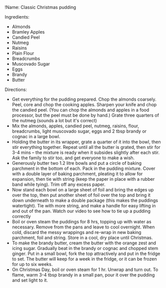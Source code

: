 !Name: Classic Christmas pudding

Ingredients:
- Almonds
- Bramley Apples
- Candied Peel
- Nutmeg
- Raisins
- Plain Flour
- Breadcrumbs
- Muscovado Sugar
- Eggs
- Brandy
- Butter

Directions:
- Get everything for the pudding prepared. Chop the almonds coarsely. Peel, core and chop the cooking apples. Sharpen your knife and chop the candied peel. (You can chop the almonds and apples in a food processor, but the peel must be done by hand.) Grate three quarters of the nutmeg (sounds a lot but it's correct)
- Mix the almonds, apples, candied peel, nutmeg, raisins, flour, breadcrumbs, light muscovado sugar, eggs and 2 tbsp brandy or cognac in a large bowl. 
- Holding the butter in its wrapper, grate a quarter of it into the bowl, then stir everything together. Repeat until all the butter is grated, then stir for 3-4 mins – the mixture is ready when it subsides slightly after each stir. Ask the family to stir too, and get everyone to make a wish. 
- Generously butter two 1.2 litre bowls and put a circle of baking parchment in the bottom of each. Pack in the pudding mixture. Cover with a double layer of baking parchment, pleating it to allow for expansion, then tie with string (keep the paper in place with a rubber band while tying). Trim off any excess paper. 
- Now stand each bowl on a large sheet of foil and bring the edges up over the top, then put another sheet of foil over the top and bring it down underneath to make a double package (this makes the puddings watertight). Tie with more string, and make a handle for easy lifting in and out of the pan. Watch our video to see how to tie up a pudding correctly
- Boil or oven steam the puddings for 8 hrs, topping up with water as necessary. Remove from the pans and leave to cool overnight. When cold, discard the messy wrappings and re-wrap in new baking parchment, foil and string. Store in a cool, dry place until Christmas. 
- To make the brandy butter, cream the butter with the orange zest and icing sugar. Gradually beat in the brandy or cognac and chopped stem ginger. Put in a small bowl, fork the top attractively and put in the fridge to set. The butter will keep for a week in the fridge, or it can be frozen for up to six weeks. 
- On Christmas Day, boil or oven steam for 1 hr. Unwrap and turn out. To flame, warm 3-4 tbsp brandy in a small pan, pour it over the pudding and set light to it.
